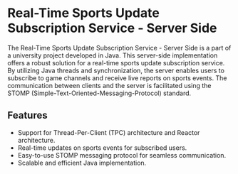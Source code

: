 # Real-Time Sports Update Subscription Service - Server Side

The Real-Time Sports Update Subscription Service - Server Side is a part of a university project developed in Java. This server-side implementation offers a robust solution for a real-time sports update subscription service. By utilizing Java threads and synchronization, the server enables users to subscribe to game channels and receive live reports on sports events. The communication between clients and the server is facilitated using the STOMP (Simple-Text-Oriented-Messaging-Protocol) standard.

## Features

- Support for Thread-Per-Client (TPC) architecture and Reactor architecture.
- Real-time updates on sports events for subscribed users.
- Easy-to-use STOMP messaging protocol for seamless communication.
- Scalable and efficient Java implementation.
